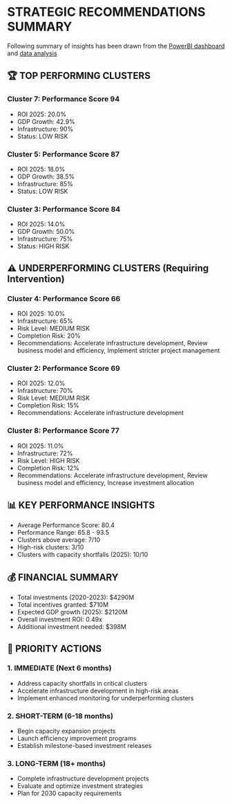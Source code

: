 # STRATEGIC RECOMMENDATIONS SUMMARY

Following summary of insights has been drawn from the [PowerBI dashboard](https://github.com/Harshinii/Industrial-City-Case-Study/blob/main/Data%20Visualization/Industrial%20City%20Dashboard.pbix) and [data analysis](https://github.com/Harshinii/Industrial-City-Case-Study/blob/main/Data%20Analysis/Data_Analysis.ipynb)

## 🏆 TOP PERFORMING CLUSTERS

### Cluster 7: Performance Score 94
  - ROI 2025: 20.0%
  - GDP Growth: 42.9%
  - Infrastructure: 90%
  - Status: LOW RISK

### Cluster 5: Performance Score 87
  - ROI 2025: 18.0%
  - GDP Growth: 38.5%
  - Infrastructure: 85%
  - Status: LOW RISK

### Cluster 3: Performance Score 84
  - ROI 2025: 14.0%
  - GDP Growth: 50.0%
  - Infrastructure: 75%
  - Status: HIGH RISK

## ⚠️  UNDERPERFORMING CLUSTERS (Requiring Intervention)

### Cluster 4: Performance Score 66
  - ROI 2025: 10.0%
  - Infrastructure: 65%
  - Risk Level: MEDIUM RISK
  - Completion Risk: 20%
  - Recommendations: Accelerate infrastructure development, Review business model and efficiency, Implement stricter project management

### Cluster 2: Performance Score 69
  - ROI 2025: 12.0%
  - Infrastructure: 70%
  - Risk Level: MEDIUM RISK
  - Completion Risk: 15%
  - Recommendations: Accelerate infrastructure development

### Cluster 8: Performance Score 77
  - ROI 2025: 11.0%
  - Infrastructure: 72%
  - Risk Level: HIGH RISK
  - Completion Risk: 12%
  - Recommendations: Accelerate infrastructure development, Review business model and efficiency, Increase investment allocation

## 📊 KEY PERFORMANCE INSIGHTS

- Average Performance Score: 80.4
- Performance Range: 65.8 - 93.5
- Clusters above average: 7/10
- High-risk clusters: 3/10
- Clusters with capacity shortfalls (2025): 10/10

## 💰 FINANCIAL SUMMARY

- Total investments (2020-2023): $4290M
- Total incentives granted: $710M
- Expected GDP growth (2025): $2120M
- Overall investment ROI: 0.49x
- Additional investment needed: $398M

## 🎯 PRIORITY ACTIONS

### 1. IMMEDIATE (Next 6 months)
   - Address capacity shortfalls in critical clusters
   - Accelerate infrastructure development in high-risk areas
   - Implement enhanced monitoring for underperforming clusters

### 2. SHORT-TERM (6-18 months)
   - Begin capacity expansion projects
   - Launch efficiency improvement programs
   - Establish milestone-based investment releases

### 3. LONG-TERM (18+ months)
   - Complete infrastructure development projects
   - Evaluate and optimize investment strategies
   - Plan for 2030 capacity requirements
